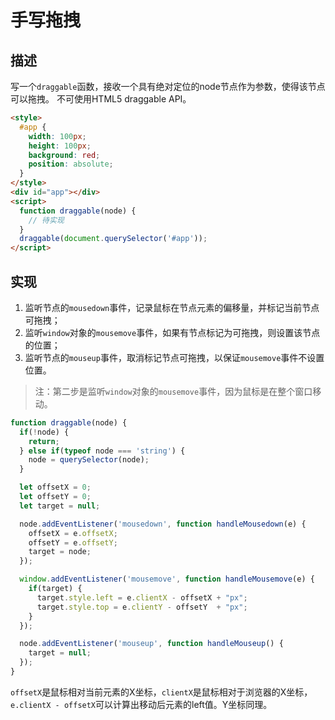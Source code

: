 # 手写拖拽 #

## 描述 ##

写一个`draggable`函数，接收一个具有绝对定位的node节点作为参数，使得该节点可以拖拽。
不可使用HTML5 draggable API。

```HTML
<style>
  #app {
    width: 100px;
    height: 100px;
    background: red;
    position: absolute;
  }
</style>
<div id="app"></div>
<script>
  function draggable(node) {
    // 待实现
  }
  draggable(document.querySelector('#app'));
</script>
```

## 实现 ##

1. 监听节点的`mousedown`事件，记录鼠标在节点元素的偏移量，并标记当前节点可拖拽；
2. 监听`window`对象的`mousemove`事件，如果有节点标记为可拖拽，则设置该节点的位置；
3. 监听节点的`mouseup`事件，取消标记节点可拖拽，以保证`mousemove`事件不设置位置。

> 注：第二步是监听`window`对象的`mousemove`事件，因为鼠标是在整个窗口移动。

```JavaScript
function draggable(node) {
  if(!node) {
    return;
  } else if(typeof node === 'string') {
    node = querySelector(node);
  }

  let offsetX = 0;
  let offsetY = 0;
  let target = null;

  node.addEventListener('mousedown', function handleMousedown(e) {
    offsetX = e.offsetX;
    offsetY = e.offsetY;
    target = node;
  });

  window.addEventListener('mousemove', function handleMousemove(e) {
    if(target) {
      target.style.left = e.clientX - offsetX + "px";
      target.style.top = e.clientY - offsetY  + "px";
    }
  });

  node.addEventListener('mouseup', function handleMouseup() {
    target = null;
  });
} 
```

`offsetX`是鼠标相对当前元素的X坐标，`clientX`是鼠标相对于浏览器的X坐标，`e.clientX - offsetX`可以计算出移动后元素的left值。Y坐标同理。
